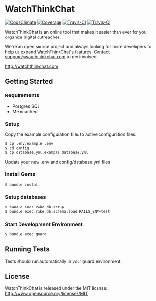 # WatchThinkChat
[![CodeClimate](http://img.shields.io/codeclimate/github/CruGlobal/watchthinkchat.svg?style=flat)](https://codeclimate.com/github/CruGlobal/watchthinkchat) [![Coverage](http://img.shields.io/codeclimate/coverage/github/CruGlobal/watchthinkchat.svg?style=flat)](https://codeclimate.com/github/CruGlobal/watchthinkchat) [![Travis-CI](http://img.shields.io/travis/CruGlobal/watchthinkchat.svg?style=flat)](https://travis-ci.org/CruGlobal/watchthinkchat) [![Travis-CI](http://img.shields.io/gemnasium/CruGlobal/watchthinkchat.svg?style=flat)](https://gemnasium.com/CruGlobal/watchthinkchat)

WatchThinkChat is an online tool that makes it easier than ever for you organize digital outreaches.

We're an open source project and always looking for more developers to help us expand WatchThinkChat's features.  Contact support@watchthinkchat.com to get involved.

http://watchthinkchat.com

## Getting Started

### Requirements

* Postgres SQL
* Memcached

### Setup

Copy the example configuration files to active configuration files:

```bash
$ cp .env.example .env
$ cd config
$ cp database.yml.example database.yml
```

Update your new .env and config/database.yml files

### Install Gems

```bash
$ bundle install
```

### Setup databases

```bash
$ bundle exec rake db:setup
$ bundle exec rake db:schema:load RAILS_ENV=test
```

### Start Development Environment

```bash
$ bundle exec guard
```

## Running Tests

Tests should run automatically in your guard environment.

## License

WatchThinkChat is released under the MIT license:  http://www.opensource.org/licenses/MIT